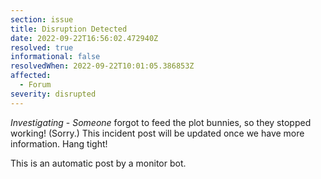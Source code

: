 ```yaml
---
section: issue
title: Disruption Detected
date: 2022-09-22T16:56:02.472940Z
resolved: true
informational: false
resolvedWhen: 2022-09-22T10:01:05.386853Z
affected:
  - Forum
severity: disrupted
---
```

*Investigating* - _Someone_ forgot to feed the plot bunnies, so they stopped working! (Sorry.) This incident post will be updated once we have more information. Hang tight!

This is an automatic post by a monitor bot.
        